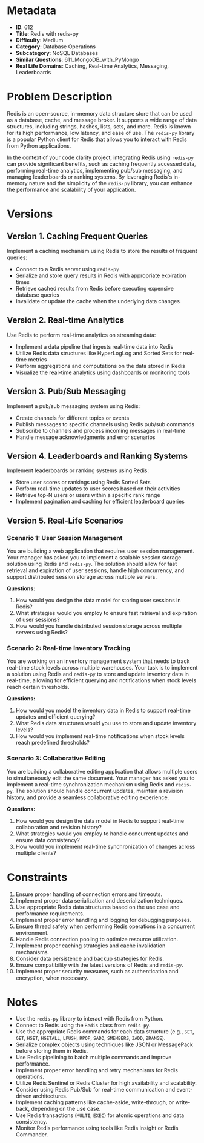 # Metadata

- **ID**: 612
- **Title**: Redis with redis-py
- **Difficulty**: Medium
- **Category**: Database Operations
- **Subcategory**: NoSQL Databases
- **Similar Questions**: 611_MongoDB_with_PyMongo
- **Real Life Domains**: Caching, Real-time Analytics, Messaging, Leaderboards

# Problem Description

Redis is an open-source, in-memory data structure store that can be used as a database, cache, and message broker. It supports a wide range of data structures, including strings, hashes, lists, sets, and more. Redis is known for its high performance, low latency, and ease of use. The `redis-py` library is a popular Python client for Redis that allows you to interact with Redis from Python applications.

In the context of your code clarity project, integrating Redis using `redis-py` can provide significant benefits, such as caching frequently accessed data, performing real-time analytics, implementing pub/sub messaging, and managing leaderboards or ranking systems. By leveraging Redis's in-memory nature and the simplicity of the `redis-py` library, you can enhance the performance and scalability of your application.

# Versions

## Version 1. Caching Frequent Queries

Implement a caching mechanism using Redis to store the results of frequent queries:

- Connect to a Redis server using `redis-py`
- Serialize and store query results in Redis with appropriate expiration times
- Retrieve cached results from Redis before executing expensive database queries
- Invalidate or update the cache when the underlying data changes

## Version 2. Real-time Analytics

Use Redis to perform real-time analytics on streaming data:

- Implement a data pipeline that ingests real-time data into Redis
- Utilize Redis data structures like HyperLogLog and Sorted Sets for real-time metrics
- Perform aggregations and computations on the data stored in Redis
- Visualize the real-time analytics using dashboards or monitoring tools

## Version 3. Pub/Sub Messaging

Implement a pub/sub messaging system using Redis:

- Create channels for different topics or events
- Publish messages to specific channels using Redis pub/sub commands
- Subscribe to channels and process incoming messages in real-time
- Handle message acknowledgments and error scenarios

## Version 4. Leaderboards and Ranking Systems

Implement leaderboards or ranking systems using Redis:

- Store user scores or rankings using Redis Sorted Sets
- Perform real-time updates to user scores based on their activities
- Retrieve top-N users or users within a specific rank range
- Implement pagination and caching for efficient leaderboard queries

## Version 5. Real-Life Scenarios

### Scenario 1: User Session Management

You are building a web application that requires user session management. Your manager has asked you to implement a scalable session storage solution using Redis and `redis-py`. The solution should allow for fast retrieval and expiration of user sessions, handle high concurrency, and support distributed session storage across multiple servers.

**Questions:**
1. How would you design the data model for storing user sessions in Redis?
2. What strategies would you employ to ensure fast retrieval and expiration of user sessions?
3. How would you handle distributed session storage across multiple servers using Redis?

### Scenario 2: Real-time Inventory Tracking

You are working on an inventory management system that needs to track real-time stock levels across multiple warehouses. Your task is to implement a solution using Redis and `redis-py` to store and update inventory data in real-time, allowing for efficient querying and notifications when stock levels reach certain thresholds.

**Questions:**
1. How would you model the inventory data in Redis to support real-time updates and efficient querying?
2. What Redis data structures would you use to store and update inventory levels?
3. How would you implement real-time notifications when stock levels reach predefined thresholds?

### Scenario 3: Collaborative Editing

You are building a collaborative editing application that allows multiple users to simultaneously edit the same document. Your manager has asked you to implement a real-time synchronization mechanism using Redis and `redis-py`. The solution should handle concurrent updates, maintain a revision history, and provide a seamless collaborative editing experience.

**Questions:**
1. How would you design the data model in Redis to support real-time collaboration and revision history?
2. What strategies would you employ to handle concurrent updates and ensure data consistency?
3. How would you implement real-time synchronization of changes across multiple clients?

# Constraints

1. Ensure proper handling of connection errors and timeouts.
2. Implement proper data serialization and deserialization techniques.
3. Use appropriate Redis data structures based on the use case and performance requirements.
4. Implement proper error handling and logging for debugging purposes.
5. Ensure thread safety when performing Redis operations in a concurrent environment.
6. Handle Redis connection pooling to optimize resource utilization.
7. Implement proper caching strategies and cache invalidation mechanisms.
8. Consider data persistence and backup strategies for Redis.
9. Ensure compatibility with the latest versions of Redis and `redis-py`.
10. Implement proper security measures, such as authentication and encryption, when necessary.

# Notes

- Use the `redis-py` library to interact with Redis from Python.
- Connect to Redis using the `Redis` class from `redis-py`.
- Use the appropriate Redis commands for each data structure (e.g., `SET`, `GET`, `HSET`, `HGETALL`, `LPUSH`, `RPOP`, `SADD`, `SMEMBERS`, `ZADD`, `ZRANGE`).
- Serialize complex objects using techniques like JSON or MessagePack before storing them in Redis.
- Use Redis pipelining to batch multiple commands and improve performance.
- Implement proper error handling and retry mechanisms for Redis operations.
- Utilize Redis Sentinel or Redis Cluster for high availability and scalability.
- Consider using Redis Pub/Sub for real-time communication and event-driven architectures.
- Implement caching patterns like cache-aside, write-through, or write-back, depending on the use case.
- Use Redis transactions (`MULTI`, `EXEC`) for atomic operations and data consistency.
- Monitor Redis performance using tools like Redis Insight or Redis Commander.